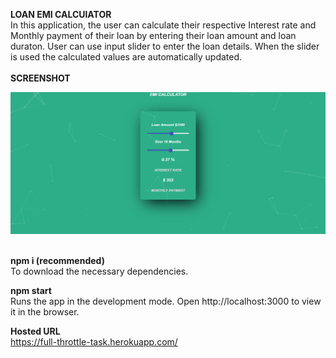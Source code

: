 <b>LOAN EMI CALCUlATOR</b><BR>
    In this application, the user can calculate their respective Interest rate and  Monthly payment of their loan by entering their loan amount and loan duraton. User can use input slider to enter the loan details. When the slider is used the calculated values are automatically updated.<br>
  <br><b>SCREENSHOT</B>
  <div align="center">
 <img src="/Screenshot/demo.PNG" width="800px"</img> 
</div><br>
  
<b>npm i (recommended)</b><br>
To download the necessary dependencies.

<b>npm start</b><br>
Runs the app in the development mode.
Open http://localhost:3000 to view it in the browser.

<b>Hosted URL</b><br>
https://full-throttle-task.herokuapp.com/
